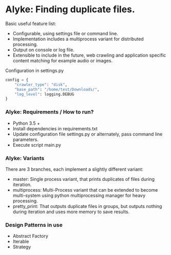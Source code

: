 # Alyke: Finding duplicate files.

Basic useful feature list:

 * Configurable, using settings file or command line.
 * Implementation includes a multiprocess variant for distributed processing.
 * Output on console or log file.
 * Extensible to include in the future, web crawling and application specific content matching for example audio or images.


Configuration in settings.py

```python
config = {
    "crawler_type": "disk",
    "base_path": "/home/test/Downloads/",
    "log_level": logging.DEBUG
}
```

### Alyke: Requirements / How to run?

 * Python 3.5 +
 * Install dependencies in requirements.txt
 * Update configuration file settings.py or alternately, pass command line parameters.
 * Execute script main.py


### Alyke: Variants

There are 3 branches, each implement a slightly different variant:

 * master: Single process variant, that prints duplicates of files during iteration.
 * multiprocess: Multi-Process variant that can be extended to become multi-system using python multiprocessing manager for heavy processing.
 * pretty_print: That outputs duplicate files in groups, but outputs nothing during iteration and uses more memory to save results.

### Design Patterns in use

* Abstract Factory
* Iterable
* Strategy



